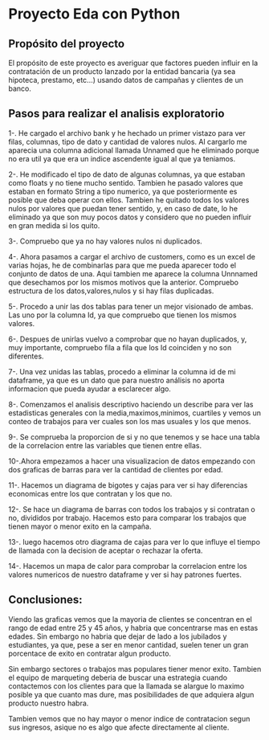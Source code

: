 # Proyecto Eda con Python

## Propósito del proyecto
El propósito de este proyecto es averiguar que factores pueden influir en la contratación de un producto lanzado por la entidad bancaria
(ya sea hipoteca, prestamo, etc...) usando datos de campañas y clientes de un banco.

## Pasos para realizar el analisis exploratorio
1-. He cargado el archivo bank y he hechado un primer vistazo para ver filas, columnas, tipo de dato y cantidad de valores nulos. Al cargarlo
me aparecia una columna adicional llamada Unnamed que he eliminado porque no era util ya que era un indice ascendente igual al que ya teniamos.

2-. He modificado el tipo de dato de algunas columnas, ya que estaban como floats y no tiene mucho sentido. Tambien he pasado valores que estaban 
en formato String a tipo numerico, ya que posteriormente es posible que deba operar con ellos. Tambien he quitado todos los valores nulos por 
valores que puedan tener sentido, y, en caso de date, lo he eliminado ya que son muy pocos datos y considero que no pueden influir en gran 
medida si los quito.

3-. Compruebo que ya no hay valores nulos ni duplicados.

4-. Ahora pasamos a cargar el archivo de customers, como es un excel de varias hojas, he de combinarlas para que me pueda aparecer todo el 
conjunto de datos de una. Aqui tambien me aparece la columna Unnnamed que desechamos por los mismos motivos que la anterior. Compruebo 
estructura de los datos,valores,nulos y si hay filas duplicadas.

5-. Procedo a unir las dos tablas para tener un mejor visionado de ambas. Las uno por la columna Id, ya que compruebo que tienen los mismos valores.

6-. Despues de unirlas vuelvo a comprobar que no hayan duplicados, y, muy importante, compruebo fila a fila que los Id coinciden y no son
diferentes.

7-. Una vez unidas las tablas, procedo a eliminar la columna id de mi dataframe, ya que es un dato que para nuestro análisis no aporta 
informacion que pueda ayudar a esclarecer algo.

8-. Comenzamos el analisis descriptivo haciendo un describe para ver las estadisticas generales con la media,maximos,minimos, cuartiles y
vemos un conteo de trabajos para ver cuales son los mas usuales y los que menos.

9-. Se comprueba la proporcion de si y no que tenemos y se hace una tabla de la correlacion entre las variables que tienen entre ellas.

10-.Ahora empezamos a hacer una visualizacion de datos empezando con dos graficas de barras para ver la cantidad de clientes por edad.

11-. Hacemos un diagrama de bigotes y cajas para ver si hay diferencias economicas entre los que contratan y los que no.

12-. Se hace un diagrama de barras con todos los trabajos y si contratan o no, divididos por trabajo. Hacemos esto para comparar los 
trabajos que tienen mayor o menor exito en la campaña.

13-. luego hacemos otro diagrama de cajas para ver lo que influye el tiempo de llamada con la decision de aceptar o rechazar la oferta.

14-. Hacemos un mapa de calor para comprobar la correlacion entre los valores numericos de nuestro dataframe y ver si hay patrones 
fuertes.

## Conclusiones:
Viendo las graficas vemos que la mayoria de clientes se concentran en el rango de edad entre 25 y 45 años, y habria que concentrarse mas 
en estas edades. Sin embargo no habria que dejar de lado a los jubilados y estudiantes, ya que, pese a ser en menor cantidad, suelen 
tener un gran porcentace de exito en contratar algun producto.

Sin embargo sectores o trabajos mas populares tiener menor exito. Tambien el equipo de marqueting deberia de buscar una estrategia cuando 
contactemos con los clientes para que la llamada se alargue lo maximo posible ya que cuanto mas dure, mas posibilidades de que adquiera 
algun producto nuestro habra.

Tambien vemos que no hay mayor o menor indice de contratacion segun sus ingresos, asique no es algo que afecte directamente al cliente.
